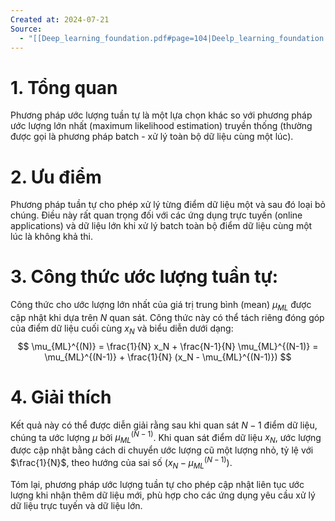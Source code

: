 ```yaml
---
Created at: 2024-07-21
Source:
  - "[[Deep_learning_foundation.pdf#page=104|Deelp_learning_foundation - 3.2.8]]"
---
```

# 1. Tổng quan 
Phương pháp ước lượng tuần tự là một lựa chọn khác so với phương pháp ước lượng lớn nhất (maximum likelihood estimation) truyền thống (thường được gọi là phương pháp batch - xử lý toàn bộ dữ liệu cùng một lúc).
# 2. Ưu điểm 
Phương pháp tuần tự cho phép xử lý từng điểm dữ liệu một và sau đó loại bỏ chúng. Điều này rất quan trọng đối với các ứng dụng trực tuyến (online applications) và dữ liệu lớn khi xử lý batch toàn bộ điểm dữ liệu cùng một lúc là không khả thi.
# 3. Công thức ước lượng tuần tự: 
Công thức cho ước lượng lớn nhất của giá trị trung bình (mean) $\mu_{ML}$ được cập nhật khi dựa trên $N$ quan sát. Công thức này có thể tách riêng đóng góp của điểm dữ liệu cuối cùng $x_N$ và biểu diễn dưới dạng:
$$ \mu_{ML}^{(N)} = \frac{1}{N} x_N + \frac{N-1}{N} \mu_{ML}^{(N-1)} = \mu_{ML}^{(N-1)} + \frac{1}{N} (x_N - \mu_{ML}^{(N-1)}) $$
# 4. Giải thích
Kết quả này có thể được diễn giải rằng sau khi quan sát $N-1$ điểm dữ liệu, chúng ta ước lượng $\mu$ bởi $\mu_{ML}^{(N-1)}$. Khi quan sát điểm dữ liệu $x_N$, ước lượng được cập nhật bằng cách di chuyển ước lượng cũ một lượng nhỏ, tỷ lệ với $\frac{1}{N}$, theo hướng của sai số $(x_N - \mu_{ML}^{(N-1)})$.


Tóm lại, phương pháp ước lượng tuần tự cho phép cập nhật liên tục ước lượng khi nhận thêm dữ liệu mới, phù hợp cho các ứng dụng yêu cầu xử lý dữ liệu trực tuyến và dữ liệu lớn.